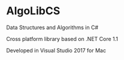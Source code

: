 # AlgoLibCS
Data Structures and Algorithms in C#

Cross platform library based on .NET Core 1.1

Developed in Visual Studio 2017 for Mac
